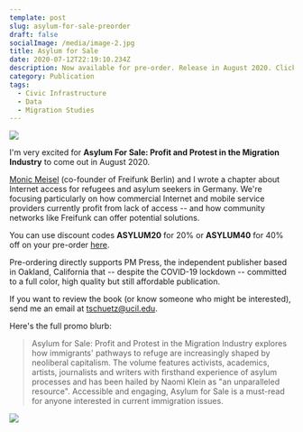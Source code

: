 ```yaml
---
template: post
slug: asylum-for-sale-preorder
draft: false
socialImage: /media/image-2.jpg
title: Asylum for Sale
date: 2020-07-12T22:19:10.234Z
description: Now available for pre-order. Release in August 2020. Click to read more.
category: Publication
tags:
  - Civic Infrastructure
  - Data
  - Migration Studies
---
```

![](/media/large_1097_asylum_for_sale.jpg)



I'm very excited for **Asylum For Sale: Profit and Protest in the Migration Industry** to come out in August 2020. 

[Monic Meisel](https://de.linkedin.com/in/monicmeisel) (co-founder of Freifunk Berlin) and I wrote a chapter about Internet access for refugees and asylum seekers in Germany. We're focusing particularly on how commercial Internet and mobile service providers currently profit from lack of access -- and how community networks like Freifunk can offer potential solutions.

You can use discount codes **ASYLUM20** for 20% or **ASYLUM40** for 40% off on your pre-order [here]([www.pmpress.org/asylum](https://l.facebook.com/l.php?u=http%3A%2F%2Fwww.pmpress.org%2Fasylum%3Ffbclid%3DIwAR0W6Fe2iES9lkFuQZH7_o7v25PieUkDTpI85-NI3KXJ0MQrHVEmO24l0jw&h=AT1d9v5q4KA9a6wRTb5Zv0rOi_N-kVejsQpX9q3eaIGcF4Znc4vlGJ40-JTZsY_jG6FoYMcRs00hWgbmNtm-23q3yzfHX98L4HECxykbeMiUc_j1vu-3fvuGNZN1lyeIl9in73h70HELa2M6V2bNERaN2T5lkTAOQFvEU-Ii82j77Yd50cUaz_rs0tTsg8BpQtqNQ1aiL8QNqdXsr0YIuMf-cUeS-CoUvn4Ymw8RBWzpJE4z3c9VuZ_mhHOjBKdZ32giNAgNxZPjKv-iM_GBKjKHwkQn5y4Ag4PdN5vCXCuvOwA0Y7E6bweYfp0DacDaxkJvQcKQFrBq5VeV8nL4Yw4IFyyjQzkAq8v_tBzjTpnkbs8iY34ui3LsWk7x-0aLR3hSH39zanhFdJ2_f-qhbNiS4xGhUQ3I_hF_EbYgQFVCHjRovS71mlOkHNX3EB8xrWeCzbSRGUF3LSH9VtHt_LwvzikdtiwlCMrZf0X3oTpopp-LJdp3JJBavZ-pWvGJc4Qraya1ETY2ykti6r5Lkg9SvwBjD5_TvsuZkdJGw-ei2LfHIhnpZg)).

Pre-ordering directly supports PM Press, the independent publisher based in Oakland, California that -- despite the COVID-19 lockdown --  committed to a full color, high quality but still affordable publication.

If you want to review the book (or know someone who might be interested), send me an email at [tschuetz@ucil.edu](mailto:tschuetz@uci.edu).

Here's the full promo blurb:

> Asylum for Sale: Profit and Protest in the Migration Industry explores how immigrants' pathways to refuge are increasingly shaped by neoliberal capitalism. The volume features activists, academics, artists, journalists and writers with firsthand experience of asylum processes and has been hailed by Naomi Klein as "an unparalleled resource". Accessible and engaging, Asylum for Sale is a must-read for anyone interested in current immigration issues.

![](/media/ebxqw3wwsaa_r2g.jpeg)